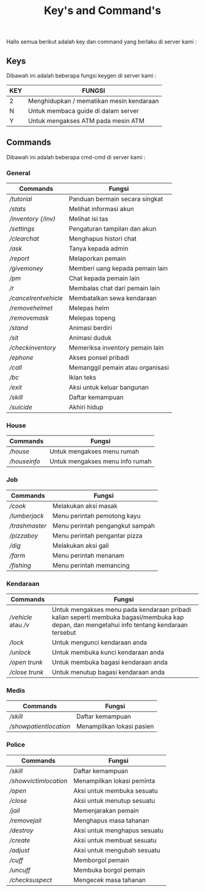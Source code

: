 ﻿---
id: key-and-command
title: Key's and Command's
custom_edit_url: https://github.com/play-verse/docs/edit/master/key-and-command.md
description: Special Key dan Command pada server SA:MP Playverse Virtual Roleplay Indonesia
keywords:
  - samp
  - samp indo
  - samp roleplay
  - gta
  - san andreas multiplayer
image: https://i.ibb.co/3z5Qxrw/Untitled.png
---

Hallo semua berikut adalah key dan command yang berlaku di server kami :

## Keys
Dibawah ini adalah beberapa fungsi keygen di server kami :

| KEY | FUNGSI  |
| -- | -- |
| 2 | Menghidupkan / mematikan mesin kendaraan |
| N | Untuk membaca guide di dalam server |
| Y | Untuk mengakses ATM pada mesin ATM |

## Commands
Dibawah ini adalah beberapa cmd-cmd di server kami :

### General

| Commands | Fungsi |
|--|--|
| */tutorial* | Panduan bermain secara singkat |
| */stats* | Melihat informasi akun |
| */inventory (/inv)* | Melihat isi tas |
| */settings* | Pengaturan tampilan dan akun |
| */clearchat* | Menghapus histori chat |
| */ask* | Tanya kepada admin |
| */report* | Melaporkan pemain |
| */givemoney* | Memberi uang kepada pemain lain |
| */pm* | Chat kepada pemain lain |
| */r* | Membalas chat dari pemain lain |
| */cancelrentvehicle* | Membatalkan sewa kendaraan |
| */removehelmet* | Melepas helm |
| */removemask* | Melepas topeng |
| */stand* | Animasi berdiri |
| */sit* | Animasi duduk |
| */checkinventory* | Memeriksa inventory pemain lain |
| */ephone* | Akses ponsel pribadi |
| */call* | Memanggil pemain atau organisasi |
| */bc* | Iklan teks |
| */exit* | Aksi untuk keluar bangunan |
| */skill* | Daftar kemampuan |
| */suicide* | Akhiri hidup |


### House

|Commands| Fungsi |
|--|--|
| */house* | Untuk mengakses menu rumah |
| */houseinfo* | Untuk mengakses menu info rumah|

### Job

|Commands| Fungsi |
|--|--|
| */cook* | Melakukan aksi masak |
| */lumberjack* | Menu perintah pemotong kayu |
| */trashmaster* | Menu perintah pengangkut sampah |
| */pizzaboy* | Menu perintah pengantar pizza |
| */dig* | Melakukan aksi gali |
| */farm* | Menu perintah menanam |
| */fishing* | Menu perintah memancing |

### Kendaraan
 
|Commands| Fungsi |
|--|--|
| */vehicle* atau */v* | Untuk mengakses menu pada kendaraan pribadi kalian seperti membuka bagasi/membuka kap depan, dan mengetahui info tentang kendaraan tersebut |
| */lock* | Untuk mengunci kendaraan anda |
| */unlock* | Untuk membuka kunci kendaraan anda |
| */open trunk* | Untuk membuka bagasi kendaraan anda |
| */close trunk* | Untuk menutup bagasi kendaraan anda |

 
### Medis

|Commands| Fungsi |
|--|--|
| */skill* | Daftar kemampuan |
| */showpatientlocation* | Menampilkan lokasi pasien |

### Police

| Commands | Fungsi |
|--|--|
| */skill* | Daftar kemampuan |
| */showvictimlocation* | Menampilkan lokasi peminta |
| */open* | Aksi untuk membuka sesuatu |
| */close* | Aksi untuk menutup sesuatu |
| */jail* | Memenjarakan pemain |
| */removejail* | Menghapus masa tahanan |
| */destroy* | Aksi untuk menghapus sesuatu |
| */create* | Aksi untuk membuat sesuatu |
| */adjust* | Aksi untuk mengubah sesuatu |
| */cuff* | Memborgol pemain |
| */uncuff* | Membuka borgol pemain |
| */checksuspect* | Mengecek masa tahanan |
